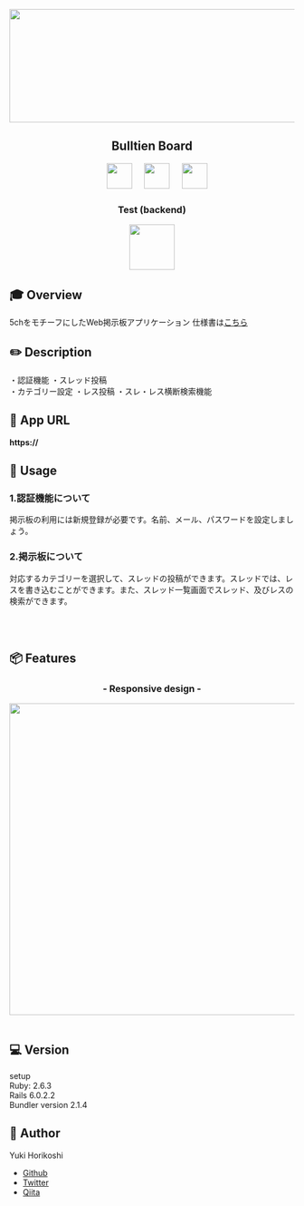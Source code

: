 
<p align="center">
<img src="https://user-images.githubusercontent.com/59280290/84106862-35d13080-aa57-11ea-9a97-ee507bf2673e.gif" height="200px;" width="700px;" >
</p>

<h2 align="center">Bulltien Board</h2>

<p align="center">
<a>　</a>
  <a href="https://rubyonrails.org/"><img src="https://user-images.githubusercontent.com/59280290/80292396-7a4b8a00-8791-11ea-8d8a-effea8a1f485.png" height="45px;" /></a>
<a>　</a>
  <a href="https://brand.heroku.com/"><img src="https://user-images.githubusercontent.com/59280290/84106104-38cb2180-aa55-11ea-8baa-5348e8177b16.png" height="45px;" /></a>
<a>　</a>
  <a href="https://www.postgresql.org/"><img src="https://user-images.githubusercontent.com/59280290/84106051-0de0cd80-aa55-11ea-8085-76fa972f0753.png" height="45px;" /></a>

<h3 align="center">Test (backend)</h3>
<p align="center">
    <a href="https://github.com/rspec/rspec-rails"><img src="https://user-images.githubusercontent.com/59280290/80302256-e22ac080-87e3-11ea-9355-1d703e345f02.png" height="80px;" /></a></p>

## :mortar_board: Overview
5chをモチーフにしたWeb掲示板アプリケーション
仕様書は[こちら](https://docs.google.com/document/d/1hhXJXhHrJOeRYG2SFrIbUb6KxCXQgsRFrSd-XYIT3-0/edit?usp=sharing)

## :pencil2: Description
・認証機能 
・スレッド投稿  
・カテゴリー設定
・レス投稿
・スレ・レス横断検索機能 

## :pencil: App URL

**https://** 
<br>

## 💬 Usage

### 1.認証機能について
掲示板の利用には新規登録が必要です。名前、メール、パスワードを設定しましょう。

### 2.掲示板について
対応するカテゴリーを選択して、スレッドの投稿ができます。スレッドでは、レスを書き込むことができます。また、スレッド一覧画面でスレッド、及びレスの検索ができます。

 <br><br>

## 📦 Features

<h3 align="center">- Responsive design -</h3>

<p align="center">
<img src ="https://user-images.githubusercontent.com/59280290/84106641-ab88cc80-aa56-11ea-9764-00fc97ec6b00.png" height="550px">
<br> <br>

## :computer: Version
setup  
Ruby: 2.6.3  
Rails 6.0.2.2  
Bundler version 2.1.4 

## 👀 Author

Yuki Horikoshi
- [Github](https://github.com/yuki-snow1823)
- [Twitter](https://twitter.com/yuki82511988)
- [Qiita](https://qiita.com/yuki_snow1823/items/fa70ce035962ed5bd34d)
